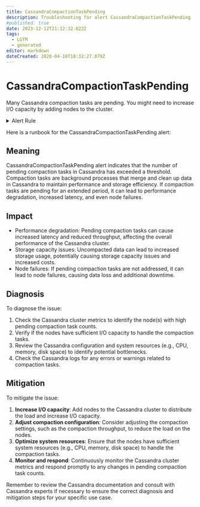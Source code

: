 ```yaml
---
title: CassandraCompactionTaskPending
description: Troubleshooting for alert CassandraCompactionTaskPending
#published: true
date: 2023-12-12T21:12:32.022Z
tags: 
  - LGTM
  - generated
editor: markdown
dateCreated: 2020-04-10T18:32:27.079Z
---
```


# CassandraCompactionTaskPending

Many Cassandra compaction tasks are pending. You might need to increase I/O capacity by adding nodes to the cluster.

<details>
  <summary>Alert Rule</summary>

{{% rule "cassandra/criteo-cassandra-exporter.yml" "CassandraCompactionTaskPending" %}}

{{% comment %}}

```yaml
alert: CassandraCompactionTaskPending
expr: avg_over_time(cassandra_stats{name="org:apache:cassandra:metrics:compaction:pendingtasks:value"}[1m]) > 100
for: 2m
labels:
    severity: warning
annotations:
    summary: Cassandra compaction task pending (instance {{ $labels.instance }})
    description: |-
        Many Cassandra compaction tasks are pending. You might need to increase I/O capacity by adding nodes to the cluster.
          VALUE = {{ $value }}
          LABELS = {{ $labels }}
    runbook: https://github.com/srerun/prometheus-alerts/blob/main/content/runbooks/criteo-cassandra-exporter/CassandraCompactionTaskPending.md

```

{{% /comment %}}

</details>


Here is a runbook for the CassandraCompactionTaskPending alert:

## Meaning

CassandraCompactionTaskPending alert indicates that the number of pending compaction tasks in Cassandra has exceeded a threshold. Compaction tasks are background processes that merge and clean up data in Cassandra to maintain performance and storage efficiency. If compaction tasks are pending for an extended period, it can lead to performance degradation, increased latency, and even node failures.

## Impact

* Performance degradation: Pending compaction tasks can cause increased latency and reduced throughput, affecting the overall performance of the Cassandra cluster.
* Storage capacity issues: Uncompacted data can lead to increased storage usage, potentially causing storage capacity issues and increased costs.
* Node failures: If pending compaction tasks are not addressed, it can lead to node failures, causing data loss and additional downtime.

## Diagnosis

To diagnose the issue:

1. Check the Cassandra cluster metrics to identify the node(s) with high pending compaction task counts.
2. Verify if the nodes have sufficient I/O capacity to handle the compaction tasks.
3. Review the Cassandra configuration and system resources (e.g., CPU, memory, disk space) to identify potential bottlenecks.
4. Check the Cassandra logs for any errors or warnings related to compaction tasks.

## Mitigation

To mitigate the issue:

1. **Increase I/O capacity**: Add nodes to the Cassandra cluster to distribute the load and increase I/O capacity.
2. **Adjust compaction configuration**: Consider adjusting the compaction settings, such as the compaction throughput, to reduce the load on the nodes.
3. **Optimize system resources**: Ensure that the nodes have sufficient system resources (e.g., CPU, memory, disk space) to handle the compaction tasks.
4. **Monitor and respond**: Continuously monitor the Cassandra cluster metrics and respond promptly to any changes in pending compaction task counts.

Remember to review the Cassandra documentation and consult with Cassandra experts if necessary to ensure the correct diagnosis and mitigation steps for your specific use case.